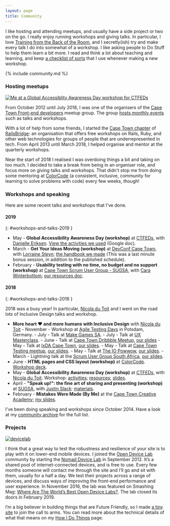 ```yaml
---
layout: page
title: Community
---
```


I like hosting and attending meetups, and usually have a side project or two on the go. I really enjoy running workshops and giving talks. In particular, I love [Training from the Back of the Room](https://www.goodreads.com/book/show/8141935-training-from-the-back-of-the-room), and I secretly(ish) try and make every talk I do into somewhat of a workshop. I like asking people to Do Stuff to help them learn a bit more. I read and think a lot about teaching and learning, and keep [a checklist of sorts](/writing-workshops-and-talks/) that I use whenever making a new workshop.

{% include community.md %}

### Hosting meetups

<a href="/wp-content/uploads/2016/09/ctfeds.jpg"><img src="/wp-content/uploads/2016/09/ctfeds-400x282.jpg" alt="Me at a Global Accessiblity Awareness Day workshop for CTFEDs" width="400" height="282" class="pull-right pop-right half" srcset="/wp-content/uploads/2016/09/ctfeds-400x282.jpg 400w, /wp-content/uploads/2016/09/ctfeds-768x541.jpg 768w, /wp-content/uploads/2016/09/ctfeds.jpg 1024w" sizes="(max-width: 400px) 100vw, 400px" /></a>

From October 2012 until July 2018, I was one of the organisers of the [Cape Town Front-end developers](http://ctfeds.org/) meetup group. The group [hosts monthly events](http://www.meetup.com/ctfeds/) such as talks and workshops.

With a lot of help from some friends, I started the [Cape Town chapter](https://railsbridgecapetown.org/) of [RailsBridge](http://railsbridge.org/): an organisation that offers free workshops on Rails, Ruby, and other web technologies for groups of people that are underrepresented in tech. From April 2013 until March 2018, I helped organise and mentor at the quarterly workshops.

Near the start of 2018 I realised I was overdoing things a bit and taking on too much. I decided to take a break from being in an organiser role, and focus more on giving talks and workshops. That didn't stop me from doing some mentoring at [ColorCode](https://colorcode.org.za/) (a consistent, inclusive, community for learning to solve problems with code) every few weeks, though!

### Workshops and speaking

Here are some recent talks and workshops that I've done.

#### 2019

{: #workshops-and-talks-2019 }

- May - **Global Accessibility Awareness Day (workshop)** at [CTFEDs](https://www.meetup.com/ctfeds/events/260880140/), with [Danielle Eriksen](http://ctfeds.org/organisers/#danielle-eriksen). [View the activities we used](//bit.ly/emplab601) (Google doc).
- March - **Get Your Ideas Moving (workshop)** at [DevConf Cape Town](https://www.devconf.co.za/), with [Lorraine Steyn](https://twitter.com/lor_krs); [the handbook we made](https://docs.google.com/document/d/1vIgi0bzENoffStpPTjN8W9ym-zfG7J8lyZ6H3Wc7ciY/edit?usp=sharing) (This was a last minute bonus session, in addition to the published schedule).
- February - **Usability testing with no time, no budget and no support (workshop)** at [Cape Town Scrum User Group - SUGSA](https://www.meetup.com/Cape-Town-Scrum-User-Group-SUGSA/events/258494250/), with [Cara Winterbottom](https://www.linkedin.com/in/carawinterbottom/); [our resources doc](https://docs.google.com/document/d/19BULzliXEgDFKANtI0ov4KqXz5j279UmFL2V-FrIbZg/edit?usp=sharing).

#### 2018

{: #workshops-and-talks-2018 }

2018 was a busy year! In particular, [Nicola du Toit](http://nicoladutoit.com/) and I went on the road lots of Inclusive Design talks and workshop.

- **More heart ❤ and more humans with Inclusive Design** with [Nicola du Toit](http://nicoladutoit.com/) - November - Workshop at [Agile Testing Days](https://agiletestingdays.com/2018/session/more-heart-and-more-humans-with-inclusive-design/) in Potsdam, Germany. - July - Talk at [Make Games SA](https://www.facebook.com/events/1761102413958155/). - July - Talk at [UX Masterclass](https://www.meetup.com/UX-Masterclass-Cape-Town/events/252935557/). - June - Talk at [Cape Town Dribbble Meetup](https://www.meetup.com/Cape-Town-Dribbble-Community/events/250981919/), [our slides](https://speakerdeck.com/stevebarnett/inclusive-design-more-heart-more-humans-3?slide=1) - May - Talk at [IxDA Cape Town](https://www.meetup.com/IxDA-Cape-Town/events/249698603/), [our slides](https://speakerdeck.com/stevebarnett/inclusive-design-more-heart-more-humans-slightly-more-design-y-edition). - May - Talk at [Cape Town Testing meetup](https://www.meetup.com/cape-town-testing-meetup/events/247813816/), [our slides](https://speakerdeck.com/stevebarnett/inclusive-design-more-heart-more-humans-1). - May - Talk at [The IO Powwow](https://www.meetup.com/IO-Powwow/events/249633653/), [our slides](https://speakerdeck.com/stevebarnett/inclusive-design-more-heart-more-humans-1). - March - Lightning talk at the [Scrum User Group South Africa](https://www.meetup.com/Cape-Town-Scrum-User-Group-SUGSA/events/248695980/), [our slides](https://speakerdeck.com/stevebarnett/inclusive-design-more-heart-more-humans-lightning-talk).
- June - **HTML pages and CSS layout (workshop)** at [ColorCode](http://colorcode.org.za/). [Workshop deck](https://speakerdeck.com/stevebarnett/html-pages-and-css-lay-out).
- May - **Global Accessibility Awareness Day (workshop)** at [CTFEDs](https://www.meetup.com/ctfeds/events/245587180/), with [Nicola du Toit](http://nicoladutoit.com/). Workshop: [activities](//bit.ly/emplab401); [resources](//bit.ly/emplab400); [slides](https://speakerdeck.com/stevebarnett/global-accessibility-awareness-day-workshop-deck).
- April - **"Speak up!": the fine art of sharing and presenting (workshop)** at [SUGSA](https://www.meetup.com/Cape-Town-Scrum-User-Group-SUGSA/events/248915693/), with [Justin Slack](http://ctfeds.org/organisers/#justin-slack): [materials](https://ctfeds.github.io/Speaker-Workshop-2018/).
- February - **Mistakes Were Made (By Me)** at the [Cape Town Creative Academy](http://ctca.co.za/); [my slides](https://speakerdeck.com/stevebarnett/mistakes-were-made-by-me).

I've been doing speaking and workshops since October 2014. Have a look at my [community archive](/community-archive/) for the full list.

### Projects

<a href="/wp-content/uploads/2016/09/devicelab.jpg"><img src="/wp-content/uploads/2016/09/devicelab-400x225.jpg" alt="devicelab" width="400" height="225" class="pull-right pop-right half" srcset="/wp-content/uploads/2016/09/devicelab-400x225.jpg 400w, /wp-content/uploads/2016/09/devicelab-768x432.jpg 768w, /wp-content/uploads/2016/09/devicelab-1024x576.jpg 1024w, /wp-content/uploads/2016/09/devicelab.jpg 1200w" sizes="(max-width: 400px) 100vw, 400px" loading="lazy" /></a>

I think that a great way to test the robustness and resilience of your site is to play with it on lower-end mobile devices. I joined the [Open Device Lab](http://opendevicelab.com/) community by starting the [Nomad Device Lab](http://devicelab.co.za/) in September 2012. It&#8217;s a shared pool of internet-connected devices, and is free to use. Every few months someone will contact me through the site and I&#8217;ll go and sit with them, usually for a half a day. We test their projects across a range of devices, and discuss ways of improving the front-end performance and user experience. In November 2016, the lab was featured on Smashing Mag: [Where Are The World’s Best Open Device Labs?](https://www.smashingmagazine.com/2016/11/worlds-best-open-device-labs/). The lab closed its doors in February 2019.

I&#8217;m a big believer in building things that are Future Friendly, so I made [a tiny site](http://futurefriendly.co.za/) to join the call to arms. You can read more about the technical details of what that means on my [How I Do Things](http://naga.co.za/how-i-do-things/) page.
